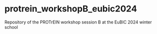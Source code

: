 # protrein_workshopB_eubic2024
Repository of the PROTrEIN workshop session B at the EuBIC 2024 winter school

